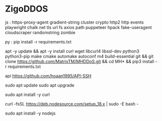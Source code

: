 # ZigoDDOS
js : 
 https-proxy-agent gradient-string cluster crypto http2 http events playwright chalk net tls url fs axios path puppeteer hpack fake-useragent cloudscraper randomstring zombie

 py :
pip install -r requirements.txt

apt -y update && apt -y install curl wget libcurl4 libssl-dev python3 python3-pip make cmake automake autoconf m4 build-essential git && git clone https://github.com/MatrixTM/MHDDoS.git && cd MH* && pip3 install -r requirements.txt


 api 
 https://github.com/hoaan1995/API-SSH



sudo apt update
sudo apt upgrade

sudo apt install -y curl

curl -fsSL https://deb.nodesource.com/setup_18.x | sudo -E bash -

sudo apt install -y nodejs
